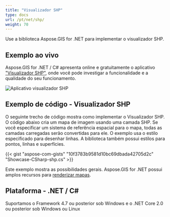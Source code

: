 ```yaml
---
title: "Visualizador SHP"
type: docs
url: /pt/net/shp/
weight: 70
---
```


Use a biblioteca Aspose.GIS for .NET para implementar o visualizador SHP.

## **Exemplo ao vivo**

Aspose.GIS for .NET / C# apresenta online e gratuitamente o aplicativo ["Visualizador SHP"](https://products.aspose.app/gis/viewer/shp), onde você pode investigar a funcionalidade e a qualidade do seu funcionamento.

![Aplicativo visualizador SHP](viewer.png)

## **Exemplo de código - Visualizador SHP**

O seguinte trecho de código mostra como implementar o Visualizador SHP. O código abaixo cria um mapa de imagem usando uma camada SHP. Se você especificar um sistema de referência espacial para o mapa, todas as camadas carregadas serão convertidas para ele.
O exemplo usa o estilo especificado para desenhar linhas. A biblioteca também possui estilos para pontos, linhas e superfícies.

{{< gist "aspose-com-gists" "10f3783b9581d10bc69dbada42705d2c" "Showcase-CSharp-shp.cs" >}}

Este exemplo mostra as possibilidades gerais. Aspose.GIS for .NET possui amplos recursos para [renderizar mapas](https://docs.aspose.com/gis/net/map-rendering/).

## **Plataforma - .NET / C#**

Suportamos o Framework 4.7 ou posterior sob Windows e o .NET Core 2.0 ou posterior sob Windows ou Linux
